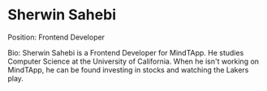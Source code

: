 # Sherwin Sahebi
Position: Frontend Developer

Bio: Sherwin Sahebi is a Frontend Developer for MindTApp. He studies Computer Science at the University of California. When he isn't working on MindTApp, he can be found investing in stocks and watching the Lakers play.
